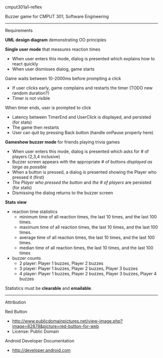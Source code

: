 cmput301a1-reflexBuzzer game for CMPUT 301, Software Engineering---Requirements**UML design diagram** demonstrating OO principles**Single user mode** that measures reaction times- When user enters this mode, dialog is presented which explains how to react quickly- When user dismisses dialog, game startsGame waits between 10-2000ms before prompting a click- If user clicks early, game complains and restarts the timer (TODO new random duration?)- Timer is not visibleWhen timer ends, user is prompted to click- Latency between TimerEnd and UserClick is displayed, and persisted (for stats)- The game then restarts- User can quit by pressing Back button (handle onPause properly here)**Gameshow buzzer mode** for friends playing trivia games- When user enters this mode, dialog is presented which asks for # of players (2,3,4 inclusive)- Buzzer screen appears with the appropriate # of buttons *displayed as large as possible*- When a button is pressed, a dialog is presented showing the Player who pressed it (first)- *The Player who pressed the button* and *the # of players* are persisted (for stats)- Dismissing the dialog returns to the buzzer screen**Stats view**- reaction time statistics    - minimum time of all reaction times, the last 10 times, and the last 100 times.    - maximum time of all reaction times, the last 10 times, and the last 100 times.    - average time of all reaction times, the last 10 times, and the last 100 times.    - median time of all reaction times, the last 10 times, and the last 100 times- buzzer counts    - 2 player: Player 1 buzzes, Player 2 buzzes    - 3 player: Player 1 buzzes, Player 2 buzzes, Player 3 buzzes    - 4 player: Player 1 buzzes, Player 2 buzzes, Player 3 buzzes, Player 4 buzzesStatistics must be **clearable** and **emailable**.---AttributionRed Button- http://www.publicdomainpictures.net/view-image.php?image=82878&picture=red-button-for-web- License: Public DomainAndroid Developer Documentation- http://developer.android.com